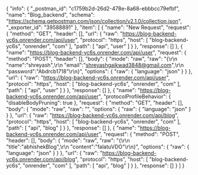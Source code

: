 {
	"info": {
		"_postman_id": "c1759b2d-26d2-478e-8a68-ebbbcc79efbf",
		"name": "Blog_backend",
		"schema": "https://schema.getpostman.com/json/collection/v2.1.0/collection.json",
		"_exporter_id": "39588891"
	},
	"item": [
		{
			"name": "New Request",
			"request": {
				"method": "GET",
				"header": [],
				"url": {
					"raw": "https://blog-backend-yc6s.onrender.com/api/user",
					"protocol": "https",
					"host": [
						"blog-backend-yc6s",
						"onrender",
						"com"
					],
					"path": [
						"api",
						"user"
					]
				}
			},
			"response": []
		},
		{
			"name": "https://blog-backend-yc6s.onrender.com/api/user",
			"request": {
				"method": "POST",
				"header": [],
				"body": {
					"mode": "raw",
					"raw": "{\r\n    \"name\":\"shreyash\",\r\n    \"email\":\"shreyashgaikwad3848@gmail.com\",\r\n    \"password\":\"Abdrcb1718\"\r\n}",
					"options": {
						"raw": {
							"language": "json"
						}
					}
				},
				"url": {
					"raw": "https://blog-backend-yc6s.onrender.com/api/user",
					"protocol": "https",
					"host": [
						"blog-backend-yc6s",
						"onrender",
						"com"
					],
					"path": [
						"api",
						"user"
					]
				}
			},
			"response": []
		},
		{
			"name": "https://blog-backend-yc6s.onrender.com/api/user",
			"protocolProfileBehavior": {
				"disableBodyPruning": true
			},
			"request": {
				"method": "GET",
				"header": [],
				"body": {
					"mode": "raw",
					"raw": "",
					"options": {
						"raw": {
							"language": "json"
						}
					}
				},
				"url": {
					"raw": "https://blog-backend-yc6s.onrender.com/api/blog",
					"protocol": "https",
					"host": [
						"blog-backend-yc6s",
						"onrender",
						"com"
					],
					"path": [
						"api",
						"blog"
					]
				}
			},
			"response": []
		},
		{
			"name": "https://blog-backend-yc6s.onrender.com/api/user",
			"request": {
				"method": "POST",
				"header": [],
				"body": {
					"mode": "raw",
					"raw": "{\r\n    \"title\":\"abhishekBlog\",\r\n    \"content\":\"falatuVDO\"\r\n}",
					"options": {
						"raw": {
							"language": "json"
						}
					}
				},
				"url": {
					"raw": "https://blog-backend-yc6s.onrender.com/api/blog",
					"protocol": "https",
					"host": [
						"blog-backend-yc6s",
						"onrender",
						"com"
					],
					"path": [
						"api",
						"blog"
					]
				}
			},
			"response": []
		}
	]
}
